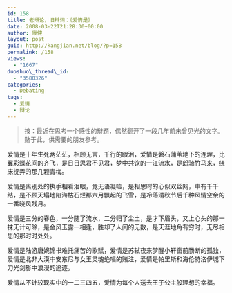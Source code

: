 ```yaml
---
id: 158
title: 老辩论，旧辩词：《爱情是》
date: 2008-03-22T21:28:30+00:00
author: 康健
layout: post
guid: http://kangjian.net/blog/?p=158
permalink: /158
views:
  - "1667"
duoshuo\_thread\_id:
  - "3580326"
categories:
  - Debating
tags:
  - 爱情
  - 辩论
---
```

> 按：最近在思考一个感性的辩题，偶然翻开了一段几年前未曾见光的文字。贴于此，供需要的朋友参考。

爱情是十年生死两茫茫，相顾无言，千行的眼泪，爱情是磐石蒲苇地下的连理，比翼彩蝶花间的齐飞，是日日思君不见君，梦中共饮的一江流水，是郎骑竹马来，绕床抚弄的那几颗青梅。

爱情是离别处的执手相看泪眼，竟无语凝噎，是相思时的心似双丝网，中有千千结，是不顾天塌地陷海枯石烂那六月飘起的飞雪，是冷落清秋节后千种风情空余的一番晓风残月。

爱情是三分的春色，一分随了流水，二分归了尘土，是才下眉头，又上心头的那一抹无计可除，是金风玉露一相逢，胜却了人间的无数，是天涯地角有穷时，无尽相思的那时时处处。

爱情是陆游唐婉锦书难托痛苦的歌赋，爱情是苏轼夜来梦醒小轩窗前肠断的孤独，爱情是北非大漠中安东尼与女王灵魂绝唱的赌注，爱情是帕里斯和海伦特洛伊城下刀光剑影中浪漫的追逐。

爱情从不计较现实中的一二三四五，爱情为每个人送去王子公主般理想的幸福。
